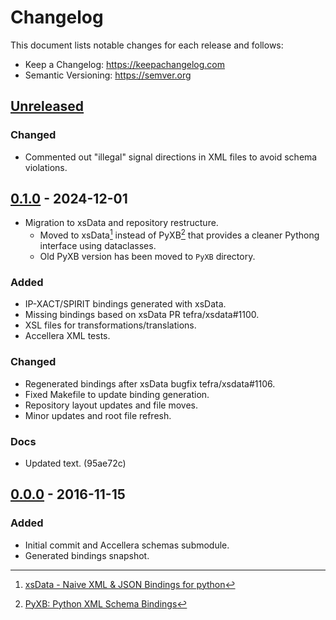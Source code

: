 # Changelog

This document lists notable changes for each release and follows:
- Keep a Changelog: https://keepachangelog.com
- Semantic Versioning: https://semver.org

<!-- Template Release
## [Unreleased]
### Added:
### Changed:
### Deprecated:
### Removed:
### Fixed:
### Security:
### Docs:
### Build/CI:
- No changes recorded since the last release.
-->

## [Unreleased]

### Changed
- Commented out "illegal" signal directions in XML files to avoid schema violations.

## [0.1.0] - 2024-12-01

- Migration to xsData and repository restructure.
  - Moved to xsData[^1] instead of PyXB[^2] that provides a cleaner Pythong interface using dataclasses.
  - Old PyXB version has been moved to `PyXB` directory.

### Added
- IP-XACT/SPIRIT bindings generated with xsData.
- Missing bindings based on xsData PR tefra/xsdata#1100.
- XSL files for transformations/translations.
- Accellera XML tests.

### Changed
- Regenerated bindings after xsData bugfix tefra/xsdata#1106.
- Fixed Makefile to update binding generation.
- Repository layout updates and file moves.
- Minor updates and root file refresh.

### Docs
- Updated text. (95ae72c)

## [0.0.0] - 2016-11-15

### Added
- Initial commit and Accellera schemas submodule.
- Generated bindings snapshot.


[Unreleased]: https://github.com/amal-khailtash/pyipxact-de/compare/v0.1.0...HEAD
[0.1.0]: https://github.com/amal-khailtash/pyipxact-de/releases/tag/v0.1.0
[0.0.0]: https://github.com/amal-khailtash/pyipxact-de/tree/b55e147

[^1]: [xsData - Naive XML & JSON Bindings for python](https://github.com/tefra/xsdata)
[^2]: [PyXB: Python XML Schema Bindings](https://pyxb.sourceforge.net/)
